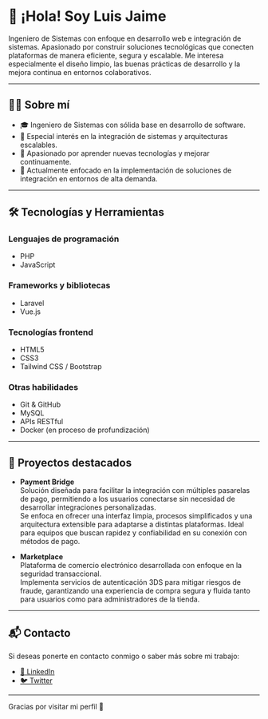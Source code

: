 # 👋 ¡Hola! Soy Luis Jaime

Ingeniero de Sistemas con enfoque en desarrollo web e integración de sistemas. Apasionado por construir soluciones tecnológicas que conecten plataformas de manera eficiente, segura y escalable. Me interesa especialmente el diseño limpio, las buenas prácticas de desarrollo y la mejora continua en entornos colaborativos.

---

## 🧑‍💻 Sobre mí

- 🎓 Ingeniero de Sistemas con sólida base en desarrollo de software.
- 🔄 Especial interés en la integración de sistemas y arquitecturas escalables.
- 🚀 Apasionado por aprender nuevas tecnologías y mejorar continuamente.
- 💼 Actualmente enfocado en la implementación de soluciones de integración en entornos de alta demanda.

---

## 🛠️ Tecnologías y Herramientas

### Lenguajes de programación
- PHP
- JavaScript

### Frameworks y bibliotecas
- Laravel
- Vue.js

### Tecnologías frontend
- HTML5
- CSS3
- Tailwind CSS / Bootstrap

### Otras habilidades
- Git & GitHub
- MySQL
- APIs RESTful
- Docker (en proceso de profundización)

---

## 🧩 Proyectos destacados

- **Payment Bridge**  
  Solución diseñada para facilitar la integración con múltiples pasarelas de pago, permitiendo a los usuarios conectarse sin necesidad de desarrollar integraciones personalizadas.  
  Se enfoca en ofrecer una interfaz limpia, procesos simplificados y una arquitectura extensible para adaptarse a distintas plataformas. Ideal para equipos que buscan rapidez y confiabilidad en su conexión con métodos de pago.

- **Marketplace**  
  Plataforma de comercio electrónico desarrollada con enfoque en la seguridad transaccional.  
  Implementa servicios de autenticación 3DS para mitigar riesgos de fraude, garantizando una experiencia de compra segura y fluida tanto para usuarios como para administradores de la tienda.

---

## 📬 Contacto

Si deseas ponerte en contacto conmigo o saber más sobre mi trabajo:

- [📎 LinkedIn](https://www.linkedin.com/in/luis-alberto-jaime-6709ab239)
- [🐦 Twitter](https://twitter.com/MrLuisJaimes)

---

Gracias por visitar mi perfil 🙌
